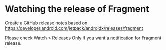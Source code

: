 # Watching the release of Fragment

Create a GitHub release notes based on https://developer.android.com/jetpack/androidx/releases/fragment

Please check Watch > Releases Only if you want a notification for Fragment release.
